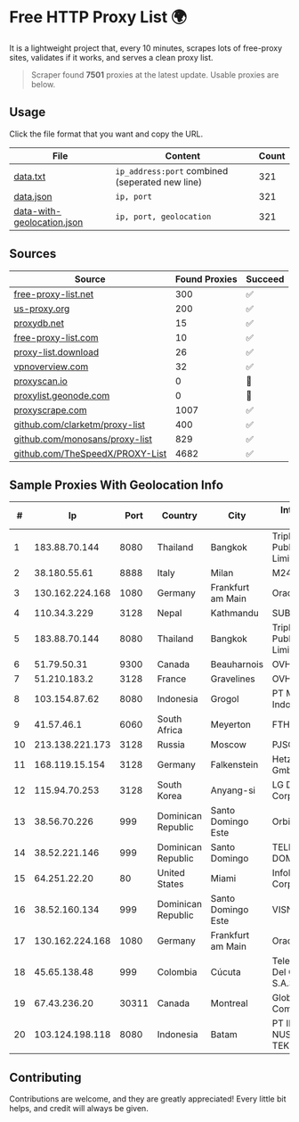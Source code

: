 
# Free HTTP Proxy List 🌍

It is a lightweight project that, every 10 minutes, scrapes lots of free-proxy sites, validates if it works, and serves a clean proxy list.


> Scraper found **7501** proxies at the latest update. Usable proxies are below.

## Usage

Click the file format that you want and copy the URL.


|File|Content|Count|
|----|-------|-----|
|[data.txt](https://raw.githubusercontent.com/themiralay/Proxy-List-World/master/data.txt)|`ip_address:port` combined (seperated new line)|321|
|[data.json](https://raw.githubusercontent.com/themiralay/Proxy-List-World/master/data.json)|`ip, port`|321|
|[data-with-geolocation.json](https://raw.githubusercontent.com/themiralay/Proxy-List-World/master/data-with-geolocation.json)|`ip, port, geolocation`|321|

## Sources

|Source|Found Proxies|Succeed|
|------|-------------|-------|
|[free-proxy-list.net](https://free-proxy-list.net)|300|✅|
|[us-proxy.org](https://www.us-proxy.org)|200|✅|
|[proxydb.net](http://proxydb.net)|15|✅|
|[free-proxy-list.com](https://free-proxy-list.com/?page=&port=&type%5B%5D=http&type%5B%5D=https&up_time=0&search=Search)|10|✅|
|[proxy-list.download](https://www.proxy-list.download/HTTP)|26|✅|
|[vpnoverview.com](https://vpnoverview.com/privacy/anonymous-browsing/free-proxy-servers)|32|✅|
|[proxyscan.io](https://www.proxyscan.io)|0|🚫|
|[proxylist.geonode.com](https://proxylist.geonode.com/api/proxy-list?limit=300&page=1&sort_by=lastChecked&sort_type=desc&protocols=http,https)|0|🚫|
|[proxyscrape.com](https://api.proxyscrape.com/v2/?request=displayproxies&protocol=http&timeout=10000&country=all&ssl=all&anonymity=all)|1007|✅|
|[github.com/clarketm/proxy-list](https://raw.githubusercontent.com/clarketm/proxy-list/master/proxy-list-raw.txt)|400|✅|
|[github.com/monosans/proxy-list](https://raw.githubusercontent.com/monosans/proxy-list/main/proxies/http.txt)|829|✅|
|[github.com/TheSpeedX/PROXY-List](https://raw.githubusercontent.com/TheSpeedX/PROXY-List/master/http.txt)|4682|✅|


## Sample Proxies With Geolocation Info

|#|Ip|Port|Country|City|Internet Service Provider|
|-|--|----|-------|----|-------------------------|
|1|183.88.70.144|8080|Thailand|Bangkok|Triple T Broadband Public Company Limited|
|2|38.180.55.61|8888|Italy|Milan|M247 Europe SRL|
|3|130.162.224.168|1080|Germany|Frankfurt am Main|Oracle Corporation|
|4|110.34.3.229|3128|Nepal|Kathmandu|SUBISU C7|
|5|183.88.70.144|8080|Thailand|Bangkok|Triple T Broadband Public Company Limited|
|6|51.79.50.31|9300|Canada|Beauharnois|OVH SAS|
|7|51.210.183.2|3128|France|Gravelines|OVH SAS|
|8|103.154.87.62|8080|Indonesia|Grogol|PT Mora Telematika Indonesia|
|9|41.57.46.1|6060|South Africa|Meyerton|FTH SCR P7|
|10|213.138.221.173|3128|Russia|Moscow|PJSC MegaFon|
|11|168.119.15.154|3128|Germany|Falkenstein|Hetzner Online GmbH|
|12|115.94.70.253|3128|South Korea|Anyang-si|LG DACOM Corporation|
|13|38.56.70.226|999|Dominican Republic|Santo Domingo Este|Orbitek SRL|
|14|38.52.221.146|999|Dominican Republic|Santo Domingo|TELECABLE DOMINICANO, S.A.|
|15|64.251.22.20|80|United States|Miami|Infolink Global Corporation|
|16|38.52.160.134|999|Dominican Republic|Santo Domingo Este|VISNETWORK SRL|
|17|130.162.224.168|1080|Germany|Frankfurt am Main|Oracle Corporation|
|18|45.65.138.48|999|Colombia|Cúcuta|Telecomunicaciones Del Catatumbo S.A.S|
|19|67.43.236.20|30311|Canada|Montreal|GloboTech Communications|
|20|103.124.198.118|8080|Indonesia|Batam|PT INFORMASI NUSANTARA TEKNOLOGI|



## Contributing

Contributions are welcome, and they are greatly appreciated! Every
little bit helps, and credit will always be given.

